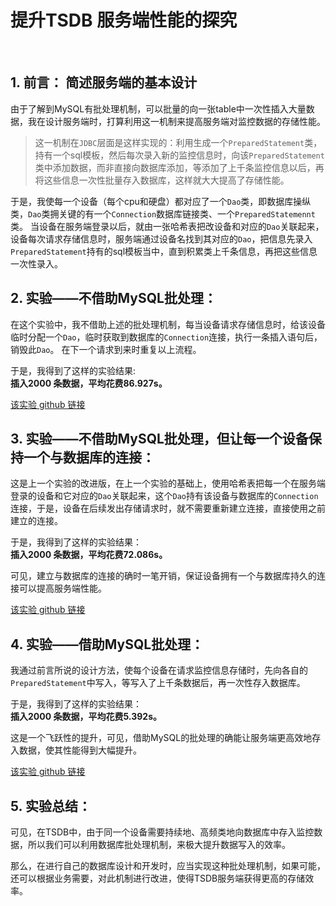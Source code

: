 # 提升TSDB 服务端性能的探究
</br>

## 1. 前言： 简述服务端的基本设计
由于了解到MySQL有批处理机制，可以批量的向一张table中一次性插入大量数据，我在设计服务端时，打算利用这一机制来提高服务端对监控数据的存储性能。  


>这一机制在`JDBC`层面是这样实现的：利用生成一个`PreparedStatement`类，持有一个sql模板，然后每次录入新的监控信息时，向该`PreparedStatement`类中添加数据，而非直接向数据库添加，等添加了上千条监控信息以后，再将这些信息一次性批量存入数据库，这样就大大提高了存储性能。  

于是，我使每一个设备（每个cpu和硬盘）都对应了一个`Dao`类，即数据库操纵类，`Dao`类拥关键的有一个`Connection`数据库链接类、一个`PreparedStatemennt`类。
当设备在服务端登录以后，就由一张哈希表把改设备和对应的`Dao`关联起来，设备每次请求存储信息时，服务端通过设备名找到其对应的`Dao`，把信息先录入`PreparedStatement`持有的sql模板当中，直到积累类上千条信息，再把这些信息一次性录入。



## 2. 实验——不借助MySQL批处理：
在这个实验中，我不借助上述的批处理机制，每当设备请求存储信息时，给该设备临时分配一个`Dao`，临时获取到数据库的`Connection`连接，执行一条插入语句后，销毁此`Dao`。
在下一个请求到来时重复以上流程。  

于是，我得到了这样的实验结果:  
**插入2000 条数据，平均花费86.927s。**

<a href="https://github.com/Philosjay/TSDB_demo/tree/test_for_non_Batch"  target="_blank">该实验 github 链接</a>

## 3. 实验——不借助MySQL批处理，但让每一个设备保持一个与数据库的连接：
这是上一个实验的改进版，在上一个实验的基础上，使用哈希表把每一个在服务端登录的设备和它对应的`Dao`关联起来，这个`Dao`持有该设备与数据库的`Connection`连接，于是，设备在后续发出存储请求时，就不需要重新建立连接，直接使用之前建立的连接。  

于是，我得到了这样的实验结果：  
**插入2000 条数据，平均花费72.086s。**

  

可见，建立与数据库的连接的确时一笔开销，保证设备拥有一个与数据库持久的连接可以提高服务端性能。

<a href="https://github.com/Philosjay/TSDB_demo/tree/test_for_non_Batch_AND_static_Connection"  target="_blank">该实验 github 链接</a>

## 4. 实验——借助MySQL批处理：
我通过前言所说的设计方法，使每个设备在请求监控信息存储时，先向各自的`PreparedStatement`中写入，等写入了上千条数据后，再一次性存入数据库。  

于是，我得到了这样的实验结果：  
**插入2000 条数据，平均花费5.392s。**  

这是一个飞跃性的提升，可见，借助MySQL的批处理的确能让服务端更高效地存入数据，使其性能得到大幅提升。

<a href="https://github.com/Philosjay/TSDB_demo/tree/test_for_Batch"  target="_blank">该实验 github 链接</a>

## 5. 实验总结：

可见，在TSDB中，由于同一个设备需要持续地、高频类地向数据库中存入监控数据，所以我们可以利用数据库批处理机制，来极大提升数据写入的效率。   

那么，在进行自己的数据库设计和开发时，应当实现这种批处理机制，如果可能，还可以根据业务需要，对此机制进行改进，使得TSDB服务端获得更高的存储效率。


